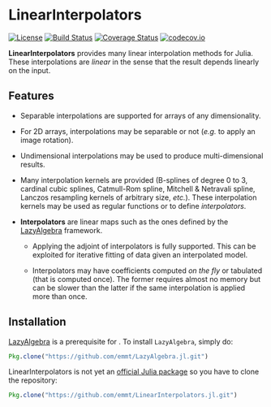 # LinearInterpolators

[![License](http://img.shields.io/badge/license-MIT-brightgreen.svg?style=flat)](LICENSE.md)
[![Build Status](https://travis-ci.org/emmt/LinearInterpolators.jl.svg?branch=master)](https://travis-ci.org/emmt/LinearInterpolators.jl)
[![Coverage Status](https://coveralls.io/repos/emmt/LinearInterpolators.jl/badge.svg?branch=master&service=github)](https://coveralls.io/github/emmt/LinearInterpolators.jl?branch=master)
[![codecov.io](http://codecov.io/github/emmt/LinearInterpolators.jl/coverage.svg?branch=master)](http://codecov.io/github/emmt/LinearInterpolators.jl?branch=master)

**LinearInterpolators** provides many linear interpolation methods for Julia.
These interpolations are *linear* in the sense that the result depends linearly
on the input.


## Features

* Separable interpolations are supported for arrays of any dimensionality.

* For 2D arrays, interpolations may be separable or not (*e.g.* to apply an
  image rotation).

* Undimensional interpolations may be used to produce multi-dimensional
  results.

* Many interpolation kernels are provided (B-splines of degree 0 to 3, cardinal
  cubic splines, Catmull-Rom spline, Mitchell & Netravali spline, Lanczos
  resampling kernels of arbitrary size, *etc.*).  These interpolation
  kernels may be used as regular functions or to define *interpolators*.

* **Interpolators** are linear maps such as the ones defined by the
  [LazyAlgebra](https://github.com/emmt/LazyAlgebra.jl) framework.

  - Applying the adjoint of interpolators is fully supported.  This can be
    exploited for iterative fitting of data given an interpolated model.

  - Interpolators may have coefficients computed *on the fly* or tabulated
    (that is computed once).  The former requires almost no memory but can be
    slower than the latter if the same interpolation is applied more than once.


## Installation

[LazyAlgebra](https://github.com/emmt/LazyAlgebra.jl) is a prerequisite for
.  To install `LazyAlgebra`, simply do:

```julia
Pkg.clone("https://github.com/emmt/LazyAlgebra.jl.git")
```

LinearInterpolators is not yet an
[official Julia package](https://pkg.julialang.org/) so you have to clone the
repository:

```julia
Pkg.clone("https://github.com/emmt/LinearInterpolators.jl.git")
```
